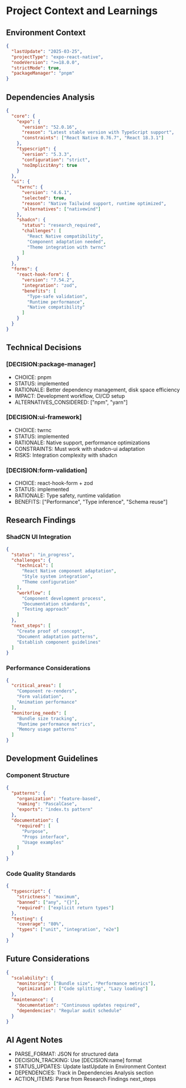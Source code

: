 # Project Context and Learnings

## Environment Context
```json
{
  "lastUpdate": "2025-03-25",
  "projectType": "expo-react-native",
  "nodeVersion": ">=18.0.0",
  "strictMode": true,
  "packageManager": "pnpm"
}
```

## Dependencies Analysis
```json
{
  "core": {
    "expo": {
      "version": "52.0.16",
      "reason": "Latest stable version with TypeScript support",
      "constraints": ["React Native 0.76.7", "React 18.3.1"]
    },
    "typescript": {
      "version": "5.3.3",
      "configuration": "strict",
      "noImplicitAny": true
    }
  },
  "ui": {
    "twrnc": {
      "version": "4.6.1",
      "selected": true,
      "reason": "Native Tailwind support, runtime optimized",
      "alternatives": ["nativewind"]
    },
    "shadcn": {
      "status": "research_required",
      "challenges": [
        "React Native compatibility",
        "Component adaptation needed",
        "Theme integration with twrnc"
      ]
    }
  },
  "forms": {
    "react-hook-form": {
      "version": "7.54.2",
      "integration": "zod",
      "benefits": [
        "Type-safe validation",
        "Runtime performance",
        "Native compatibility"
      ]
    }
  }
}
```

## Technical Decisions

### [DECISION:package-manager]
- CHOICE: pnpm
- STATUS: implemented
- RATIONALE: Better dependency management, disk space efficiency
- IMPACT: Development workflow, CI/CD setup
- ALTERNATIVES_CONSIDERED: ["npm", "yarn"]

### [DECISION:ui-framework]
- CHOICE: twrnc
- STATUS: implemented
- RATIONALE: Native support, performance optimizations
- CONSTRAINTS: Must work with shadcn-ui adaptation
- RISKS: Integration complexity with shadcn

### [DECISION:form-validation]
- CHOICE: react-hook-form + zod
- STATUS: implemented
- RATIONALE: Type safety, runtime validation
- BENEFITS: ["Performance", "Type inference", "Schema reuse"]

## Research Findings

### ShadCN UI Integration
```json
{
  "status": "in_progress",
  "challenges": {
    "technical": [
      "React Native component adaptation",
      "Style system integration",
      "Theme configuration"
    ],
    "workflow": [
      "Component development process",
      "Documentation standards",
      "Testing approach"
    ]
  },
  "next_steps": [
    "Create proof of concept",
    "Document adaptation patterns",
    "Establish component guidelines"
  ]
}
```

### Performance Considerations
```json
{
  "critical_areas": [
    "Component re-renders",
    "Form validation",
    "Animation performance"
  ],
  "monitoring_needs": [
    "Bundle size tracking",
    "Runtime performance metrics",
    "Memory usage patterns"
  ]
}
```

## Development Guidelines

### Component Structure
```json
{
  "patterns": {
    "organization": "feature-based",
    "naming": "PascalCase",
    "exports": "index.ts pattern"
  },
  "documentation": {
    "required": [
      "Purpose",
      "Props interface",
      "Usage examples"
    ]
  }
}
```

### Code Quality Standards
```json
{
  "typescript": {
    "strictness": "maximum",
    "banned": ["any", "{}"],
    "required": ["explicit return types"]
  },
  "testing": {
    "coverage": "80%",
    "types": ["unit", "integration", "e2e"]
  }
}
```

## Future Considerations
```json
{
  "scalability": {
    "monitoring": ["Bundle size", "Performance metrics"],
    "optimization": ["Code splitting", "Lazy loading"]
  },
  "maintenance": {
    "documentation": "Continuous updates required",
    "dependencies": "Regular audit schedule"
  }
}
```

## AI Agent Notes
- PARSE_FORMAT: JSON for structured data
- DECISION_TRACKING: Use [DECISION:name] format
- STATUS_UPDATES: Update lastUpdate in Environment Context
- DEPENDENCIES: Track in Dependencies Analysis section
- ACTION_ITEMS: Parse from Research Findings next_steps